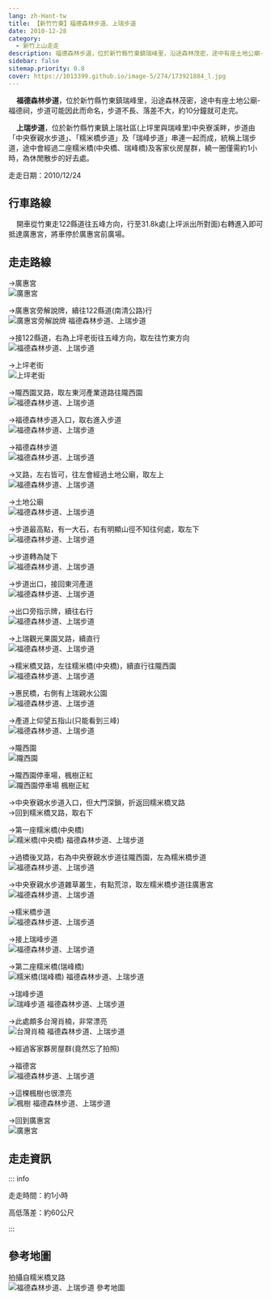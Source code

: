 ```yaml
---
lang: zh-Hant-tw
title: 【新竹竹東】福德森林步道、上瑞步道
date: 2010-12-28
category: 
  - 新竹上山走走
description: 福德森林步道，位於新竹縣竹東鎮瑞峰里，沿途森林茂密，途中有座土地公廟-福德祠，步道可能因此而命名，步道不長、落差不大，約10分鐘就可走完。上瑞步道，位於新竹縣竹東鎮上瑞社區(上坪里與瑞峰里)中央寮溪畔，步道由「中央寮親水步道」、「糯米橋步道」及「瑞峰步道」串連一起而成，統稱上瑞步道，繞一圈僅需約1小時。
sidebar: false
sitemap.priority: 0.8
cover: https://1013399.github.io/image-5/274/173921884_l.jpg
---
```


    **福德森林步道**，位於新竹縣竹東鎮瑞峰里，沿途森林茂密，途中有座土地公廟-福德祠，步道可能因此而命名，步道不長、落差不大，約10分鐘就可走完。  

    **上瑞步道**，位於新竹縣竹東鎮上瑞社區(上坪里與瑞峰里)中央寮溪畔，步道由「中央寮親水步道」、「糯米橋步道」及「瑞峰步道」串連一起而成，統稱上瑞步道，途中會經過二座糯米橋(中央橋、瑞峰橋)及客家伙房屋群，繞一圈僅需約1小時，為休閒散步的好去處。

<!-- more -->

走走日期：2010/12/24

## 行車路線
    開車從竹東走122縣道往五峰方向，行至31.8k處(上坪派出所對面)右轉進入即可抵達廣惠宮，將車停於廣惠宮前廣場。

## 走走路線
→廣惠宮  
![廣惠宮](https://1013399.github.io/image-5/274/173921829_l.jpg)

→廣惠宮旁解說牌，續往122縣道(南清公路)行  
![廣惠宮旁解說牌 福德森林步道、上瑞步道](https://1013399.github.io/image-5/274/173921834_l.jpg)

→接122縣道，右為上坪老街往五峰方向，取左往竹東方向  
![福德森林步道、上瑞步道](https://1013399.github.io/image-5/274/173921837_l.jpg)

→上坪老街  
![上坪老街](https://1013399.github.io/image-5/274/173921840_l.jpg)

→隴西園叉路，取左東河產業道路往隴西園  
![福德森林步道、上瑞步道](https://1013399.github.io/image-5/274/173921842_l.jpg)

→福德森林步道入口，取右進入步道  
![福德森林步道、上瑞步道](https://1013399.github.io/image-5/274/173921845_l.jpg)

→福德森林步道  
![福德森林步道、上瑞步道](https://1013399.github.io/image-5/274/173921849_l.jpg)

→叉路，左右皆可，往左會經過土地公廟，取左上  
![福德森林步道、上瑞步道](https://1013399.github.io/image-5/274/173921852_l.jpg)

→土地公廟  
![福德森林步道、上瑞步道](https://1013399.github.io/image-5/274/173921855_l.jpg)

→步道最高點，有一大石，右有明顯山徑不知往何處，取左下  
![福德森林步道、上瑞步道](https://1013399.github.io/image-5/274/173921858_l.jpg)

→步道轉為陡下  
![福德森林步道、上瑞步道](https://1013399.github.io/image-5/274/173921863_l.jpg)

→步道出口，接回東河產道  
![福德森林步道、上瑞步道](https://1013399.github.io/image-5/274/173921866_l.jpg)

→出口旁指示牌，續往右行  
![福德森林步道、上瑞步道](https://1013399.github.io/image-5/274/173921872_l.jpg)

→上瑞觀光果園叉路，續直行  
![福德森林步道、上瑞步道](https://1013399.github.io/image-5/274/173921875_l.jpg)

→糯米橋叉路，左往糯米橋(中央橋)，續直行往隴西園  
![福德森林步道、上瑞步道](https://1013399.github.io/image-5/274/173921880_l.jpg)

→惠民橋，右側有上瑞親水公園  
![福德森林步道、上瑞步道](https://1013399.github.io/image-5/274/173921884_l.jpg)

→產道上仰望五指山(只能看到三峰)  
![福德森林步道、上瑞步道](https://1013399.github.io/image-5/274/173921886_l.jpg)

→隴西園  
![隴西園](https://1013399.github.io/image-5/274/173921889_l.jpg)

→隴西園停車場，楓樹正紅  
![隴西園停車場 楓樹正紅](https://1013399.github.io/image-5/274/173921893_l.jpg)

→中央寮親水步道入口，但大門深鎖，折返回糯米橋叉路  
→回到糯米橋叉路，取右下

→第一座糯米橋(中央橋)  
![糯米橋(中央橋) 福德森林步道、上瑞步道](https://1013399.github.io/image-5/274/173921895_l.jpg)

→過橋後叉路，右為中央寮親水步道往隴西園，左為糯米橋步道  
![福德森林步道、上瑞步道](https://1013399.github.io/image-5/274/173921897_l.jpg)

→中央寮親水步道雜草叢生，有點荒涼，取左糯米橋步道往廣惠宮  
![福德森林步道、上瑞步道](https://1013399.github.io/image-5/274/173921903_l.jpg)

→糯米橋步道  
![福德森林步道、上瑞步道](https://1013399.github.io/image-5/274/173921909_l.jpg)

→接上瑞峰步道  
![福德森林步道、上瑞步道](https://1013399.github.io/image-5/274/173921915_l.jpg)

→第二座糯米橋(瑞峰橋)  
![糯米橋(瑞峰橋) 福德森林步道、上瑞步道](https://1013399.github.io/image-5/274/173921921_l.jpg)

→瑞峰步道  
![瑞峰步道 福德森林步道、上瑞步道](https://1013399.github.io/image-5/274/173921924_l.jpg)

→此處頗多台灣肖楠，非常漂亮  
![台灣肖楠 福德森林步道、上瑞步道](https://1013399.github.io/image-5/274/173921928_l.jpg)

→經過客家夥房屋群(竟然忘了拍照)

→福德宮  
![福德森林步道、上瑞步道](https://1013399.github.io/image-5/274/173921931_l.jpg)

→這棵楓樹也很漂亮  
![楓樹 福德森林步道、上瑞步道](https://1013399.github.io/image-5/274/173921933_l.jpg)

→回到廣惠宮  
![廣惠宮](https://1013399.github.io/image-5/274/173921936_l.jpg)

## 走走資訊
::: info

走走時間：約1小時

高低落差：約60公尺

:::

## 參考地圖
拍攝自糯米橋叉路  
![福德森林步道、上瑞步道 參考地圖](https://1013399.github.io/image-5/274/173921973_l.jpg)